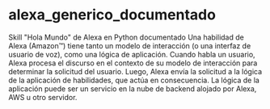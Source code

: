 # alexa_generico_documentado
Skill "Hola Mundo" de Alexa en Python documentado
Una habilidad de Alexa (Amazon™) tiene tanto un modelo de interacción (o una interfaz de usuario de voz), como una lógica de aplicación. Cuando habla un usuario, Alexa procesa el discurso en el contexto de su modelo de interacción para determinar la solicitud del usuario. Luego, Alexa envía la solicitud a la lógica de la aplicación de habilidades, que actúa en consecuencia. La lógica de la aplicación puede ser un servicio en la nube de backend alojado por Alexa, AWS u otro servidor.
